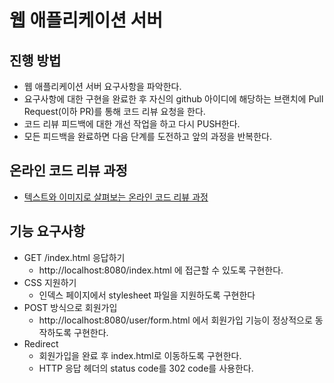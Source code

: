 # 웹 애플리케이션 서버
## 진행 방법
* 웹 애플리케이션 서버 요구사항을 파악한다.
* 요구사항에 대한 구현을 완료한 후 자신의 github 아이디에 해당하는 브랜치에 Pull Request(이하 PR)를 통해 코드 리뷰 요청을 한다.
* 코드 리뷰 피드백에 대한 개선 작업을 하고 다시 PUSH한다.
* 모든 피드백을 완료하면 다음 단계를 도전하고 앞의 과정을 반복한다.

## 온라인 코드 리뷰 과정
* [텍스트와 이미지로 살펴보는 온라인 코드 리뷰 과정](https://github.com/next-step/nextstep-docs/tree/master/codereview)

## 기능 요구사항
- GET /index.html 응답하기
  - http://localhost:8080/index.html 에 접근할 수 있도록 구현한다.
- CSS 지원하기
  - 인덱스 페이지에서 stylesheet 파일을 지원하도록 구현한다
- POST 방식으로 회원가입
  - http://localhost:8080/user/form.html 에서 회원가입 기능이 정상적으로 동작하도록 구현한다.
- Redirect
  - 회원가입을 완료 후 index.html로 이동하도록 구현한다.
  - HTTP 응답 헤더의 status code를 302 code를 사용한다.